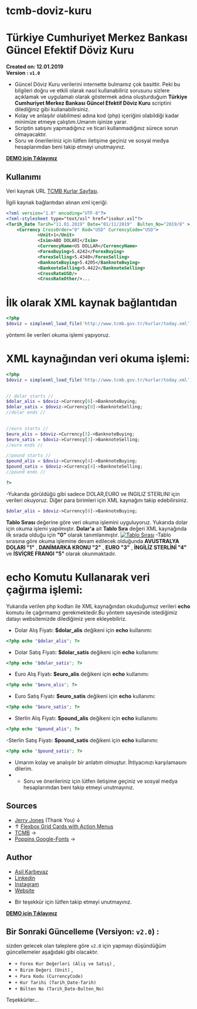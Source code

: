 # tcmb-doviz-kuru #
# Türkiye Cumhuriyet Merkez Bankası Güncel Efektif Döviz Kuru
<b>Created on: 12.01.2019</b><br>
<b>Version : `v1.0`</b>
- Güncel Döviz Kuru verilerini internette bulmamız çok basittir. Peki bu bilgileri doğru ve etkili olarak nasıl kullanabiliriz sorusunu sizlere açıklamak ve uygulamalı olarak göstermek adına oluşturduğum <b>Türkiye Cumhuriyet Merkez Bankası Güncel Efektif Döviz Kuru</b> scriptini dilediğiniz gibi kullanabilirsiniz. 
- Kolay ve anlaşılır olabilmesi adına kod (php) içeriğini olabildiği kadar minimize etmeye çalıştım.Umarım işinize yarar.
- Scriptin satışını yapmadığınız ve ticari kullanmadığınız sürece sorun olmayacaktır.
- Soru ve önerileriniz için lütfen iletişime geçiniz ve sosyal medya hesaplarımdan beni takip etmeyi unutmayınız.

<b>[DEMO için Tıklayınız](http://asilkarbeyaz.com/doviz)</b>

## Kullanımı ##

Veri kaynak URL [TCMB Kurlar Sayfası](http://www.tcmb.gov.tr/kurlar/today.xml).

İlgili kaynak bağlantıdan alınan xml içeriği:

```xml
<?xml version="1.0" encoding="UTF-8"?>
<?xml-stylesheet type="text/xsl" href="isokur.xsl"?>
<Tarih_Date Tarih="11.01.2019" Date="01/11/2019"  Bulten_No="2019/8" >
	<Currency CrossOrder="0" Kod="USD" CurrencyCode="USD">
			<Unit>1</Unit>
			<Isim>ABD DOLARI</Isim>
			<CurrencyName>US DOLLAR</CurrencyName>
			<ForexBuying>5.4242</ForexBuying>
			<ForexSelling>5.4340</ForexSelling>
			<BanknoteBuying>5.4205</BanknoteBuying>
			<BanknoteSelling>5.4422</BanknoteSelling>
			<CrossRateUSD/>
			<CrossRateOther/>...
```
# İlk olarak XML kaynak bağlantıdan 
```php 
<?php 
$doviz = simplexml_load_file('http://www.tcmb.gov.tr/kurlar/today.xml'); ?> 
``` 
yöntemi ile verileri  okuma işlemi yapıyoruz.

# XML kaynağından veri okuma işlemi:
```php 
<?php 
$doviz = simplexml_load_file('http://www.tcmb.gov.tr/kurlar/today.xml');
    

// dolar starts //  
$dolar_alis = $doviz->Currency[0]->BanknoteBuying;
$dolar_satis = $doviz->Currency[0]->BanknoteSelling;
//dolar ends //

 
//euro starts // 
$euro_alis = $doviz->Currency[3]->BanknoteBuying;
$euro_satis = $doviz->Currency[3]->BanknoteSelling;
//euro ends // 

//pound starts //
$pound_alis = $doviz->Currency[4]->BanknoteBuying;
$pound_satis = $doviz->Currency[4]->BanknoteSelling;
//pound ends //

?> 
``` 
-Yukarıda görüldüğü gibi sadece DOLAR,EURO ve INGILIZ STERLINI için verileri okuyoruz. Diğer para birimleri için XML kaynağını takip edebilirsiniz. 
```php
$dolar_alis = $doviz->Currency[0]->BanknoteBuying;
```
<b>Tablo Sırası</b> değerine göre veri okuma işlemini uyguluyoruz. Yukarıda dolar için okuma işlemi yapılmıştır.
<b>Dolar'a</b> ait <b>Tablo Sıra</b> değeri XML kaynağında ilk sırada olduğu için <b>"0"</b> olarak tanımlanmıştır.
[![Tablo Sırası](http://asilkarbeyaz.com/doviz/tablo.png)](http://asilkarbeyaz.com/doviz/tablo.png)
-Tablo sırasına göre okuma işlemine devam edilecek olduğunda <b>AVUSTRALYA DOLARI  "1"</b> , <b>DANİMARKA KRONU "2"</b> , <b>EURO "3"</b> , <b>İNGİLİZ STERLİNİ "4"</b> ve <b>İSVİÇRE FRANGI "5" </b> olarak okunmaktadır.

# echo Komutu Kullanarak veri çağırma işlemi:
Yukarıda verilen php kodları ile XML kaynağından okuduğumuz verileri <b>echo</b> komutu ile çağırmamız gerekmektedir.Bu yöntem sayesinde istediğimiz datayı websitemizde dilediğimiz yere ekleyebiliriz.
- Dolar Alış Fiyatı: <b>$dolar_alis</b> değikeni için <b>echo</b> kullanımı:
```php
<?php echo "$dolar_alis"; ?>
```
- Dolar Satış Fiyatı: <b>$dolar_satis</b> değikeni için <b>echo</b> kullanımı:
```php
<?php echo "$dolar_satis"; ?>
```
- Euro Alış Fiyatı: <b>$euro_alis</b> değikeni için <b>echo</b> kullanımı:
```php
<?php echo "$euro_alis"; ?>
```
- Euro Satış Fiyatı: <b>$euro_satis</b> değikeni için <b>echo</b> kullanımı:
```php
<?php echo "$euro_satis"; ?>
```
- Sterlin Alış Fiyatı: <b>$pound_alis</b> değikeni için <b>echo</b> kullanımı:
```php
<?php echo "$pound_alis"; ?>
```
-Sterlin Satış Fiyatı: <b>$pound_satis</b> değikeni için <b>echo</b> kullanımı:
```php
<?php echo "$pound_satis"; ?>
```
- Umarım kolay ve analışılır bir anlatım olmuştur. İhtiyacınızı karşılamasını dilerim.
- - Soru ve önerileriniz için lütfen iletişime geçiniz ve sosyal medya hesaplarımdan beni takip etmeyi unutmayınız.

## Sources

* [Jerry Jones](https://codepen.io/jeryj/) (Thank You) ↓
* ↑ [Flexbox Grid Cards with Action Menus](https://codepen.io/jeryj/pen/AXVRXJ)
* [TCMB](http://www.tcmb.gov.tr/kurlar/today.xml) →
* [Poppins Google-Fonts](https://fonts.google.com/specimen/Poppins) →




## Author

* [Asil Karbeyaz](https://github.com/asilkarbeyaz)
* [Linkedin](https://www.linkedin.com/in/asilkarbeyaz)
* [Instagram](https://instagram.com/asilkarbeyaz)
* [Website](http://asilkarbeyaz.com)
- Bir teşekkür için lütfen takip etmeyi unutmayınız.


<b>[DEMO için Tıklayınız](http://asilkarbeyaz.com/doviz)</b>

## Bir Sonraki Güncelleme (Versiyon: `v2.0`) :
sizden gelecek olan taleplere göre `v2.0` için yapmayı düşündüğüm güncellemeler aşağıdaki gibi olacaktır. 
- `+ Forex Kur Değerleri (Alış ve Satış)` ,
- `+ Birim Değeri (Unit)` ,
- `+ Para Kodu (CurrencyCode)`
- `+ Kur Tarihi (Tarih_Date-Tarih)`
- `+ Bülten No (Tarih_Date-Bulten_No)`

Teşekkürler...
